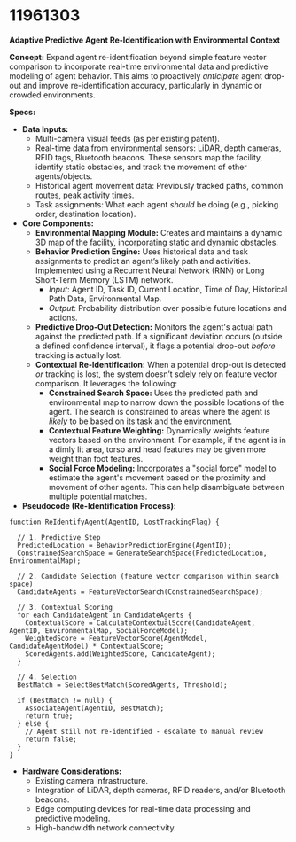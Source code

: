 # 11961303

**Adaptive Predictive Agent Re-Identification with Environmental Context**

**Concept:** Expand agent re-identification beyond simple feature vector comparison to incorporate real-time environmental data and predictive modeling of agent behavior. This aims to proactively *anticipate* agent drop-out and improve re-identification accuracy, particularly in dynamic or crowded environments.

**Specs:**

*   **Data Inputs:**
    *   Multi-camera visual feeds (as per existing patent).
    *   Real-time data from environmental sensors: LiDAR, depth cameras, RFID tags, Bluetooth beacons. These sensors map the facility, identify static obstacles, and track the movement of other agents/objects.
    *   Historical agent movement data: Previously tracked paths, common routes, peak activity times.
    *   Task assignments: What each agent *should* be doing (e.g., picking order, destination location).
*   **Core Components:**
    *   **Environmental Mapping Module:** Creates and maintains a dynamic 3D map of the facility, incorporating static and dynamic obstacles.
    *   **Behavior Prediction Engine:** Uses historical data and task assignments to predict an agent’s likely path and activities. Implemented using a Recurrent Neural Network (RNN) or Long Short-Term Memory (LSTM) network.
        *   *Input*: Agent ID, Task ID, Current Location, Time of Day, Historical Path Data, Environmental Map.
        *   *Output*: Probability distribution over possible future locations and actions.
    *   **Predictive Drop-Out Detection:** Monitors the agent's actual path against the predicted path. If a significant deviation occurs (outside a defined confidence interval), it flags a potential drop-out *before* tracking is actually lost.
    *   **Contextual Re-Identification:** When a potential drop-out is detected *or* tracking is lost, the system doesn’t solely rely on feature vector comparison. It leverages the following:
        *   **Constrained Search Space:** Uses the predicted path and environmental map to narrow down the possible locations of the agent. The search is constrained to areas where the agent is *likely* to be based on its task and the environment.
        *   **Contextual Feature Weighting:** Dynamically weights feature vectors based on the environment. For example, if the agent is in a dimly lit area, torso and head features may be given more weight than foot features.
        *   **Social Force Modeling:** Incorporates a "social force" model to estimate the agent's movement based on the proximity and movement of other agents. This can help disambiguate between multiple potential matches.
*   **Pseudocode (Re-Identification Process):**

```
function ReIdentifyAgent(AgentID, LostTrackingFlag) {

  // 1. Predictive Step
  PredictedLocation = BehaviorPredictionEngine(AgentID);
  ConstrainedSearchSpace = GenerateSearchSpace(PredictedLocation, EnvironmentalMap);

  // 2. Candidate Selection (feature vector comparison within search space)
  CandidateAgents = FeatureVectorSearch(ConstrainedSearchSpace);

  // 3. Contextual Scoring
  for each CandidateAgent in CandidateAgents {
    ContextualScore = CalculateContextualScore(CandidateAgent, AgentID, EnvironmentalMap, SocialForceModel);
    WeightedScore = FeatureVectorScore(AgentModel, CandidateAgentModel) * ContextualScore;
    ScoredAgents.add(WeightedScore, CandidateAgent);
  }

  // 4. Selection
  BestMatch = SelectBestMatch(ScoredAgents, Threshold);

  if (BestMatch != null) {
    AssociateAgent(AgentID, BestMatch);
    return true;
  } else {
    // Agent still not re-identified - escalate to manual review
    return false;
  }
}
```

*   **Hardware Considerations:**
    *   Existing camera infrastructure.
    *   Integration of LiDAR, depth cameras, RFID readers, and/or Bluetooth beacons.
    *   Edge computing devices for real-time data processing and predictive modeling.
    *   High-bandwidth network connectivity.